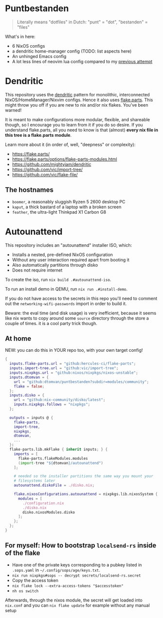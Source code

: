 # Puntbestanden

> Literally means "dotfiles" in Dutch: "punt" = "dot", "bestanden" = "files"

What's in here:
- 6 NixOS configs
- a dendritic home-manager config (TODO: list aspects here)
- An unhinged Emacs config
- A lot less lines of neovim lua config compared to my [previous attempt](https://github.com/dtomvan/.config/tree/main/neovim/.config/nvim)
# Dendritic
This repository uses the [dendritic](https://github.com/mightyiam/dendritic)
pattern for monolithic, interconnected NixOS/HomeManager/Nixvim configs.
Hence it also uses [flake.parts](https://flake.parts/). This might throw you
off if you are new to nix and/or nix flakes. You've been warned!

It is meant to make configurations more modular, flexible, and shareable
though, so I encourage you to learn from it if you do so desire. If you
understand flake.parts, all you need to know is that (almost) **every nix
file in this tree is a flake.parts module**.

Learn more about it (in order of, well, "deepness" or complexity):
  - https://flake.parts/
  - https://flake.parts/options/flake-parts-modules.html
  - https://github.com/mightyiam/dendritic
  - https://github.com/vic/import-tree/
  - https://github.com/vic/flake-file/
## The hostnames

- `boomer`, a reasonably sluggish Ryzen 5 2600 desktop PC
- `kaput`, a thick bastard of a laptop with a broken screen
- `feather`, the ultra-light Thinkpad X1 Carbon G8
# Autounattend
This repository includes an "autounattend" installer ISO, which:
- Installs a nested, pre-defined NixOS configuration
- Without any user interaction required apart from booting it
- Also automatically partitions through disko
- Does not require internet

To create the iso, run `nix build .#autounattend-iso`.

To run an install demo in QEMU, run `nix run .#install-demo`.

If you do not have access to the secrets in this repo you'll need to
comment out the `networking-wifi-passwords` import in order to build it.

Beware: the eval time (and disk usage) is very inefficient, because it
seems like nix wants to copy around some `source` directory through the
store a couple of times. it is a cool party trick though.
## At home

NEW: you can do this in YOUR repo too, with your own target config!

```nix
{
  inputs.flake-parts.url = "github:hercules-ci/flake-parts";
  inputs.import-tree.url = "github:vic/import-tree";
  inputs.nixpkgs.url = "github:nixos/nixpkgs/nixos-unstable";
  inputs.dtomvan = {
    url = "github:dtomvan/puntbestanden?subdir=modules/community";
    flake = false;
  };
  inputs.disko = {
    url = "github:nix-community/disko/latest";
    inputs.nixpkgs.follows = "nixpkgs";
  };

  outputs = inputs @ {
    flake-parts,
    import-tree,
    nixpkgs,
    dtomvan,
    ...
  }:
  flake-parts.lib.mkFlake { inherit inputs; } {
    imports = [
      flake-parts.flakeModules.modules
      (import-tree "${dtomvan}/autounattend")
    ];

    # needed so the installer partitions the same way you mount your
    # filesystems later
    autounattend.diskoFile = ./disko.nix;

    flake.nixosConfigurations.autounattend = nixpkgs.lib.nixosSystem {
      modules = [
        ./configuration.nix
        ./disko.nix
        disko.nixosModules.disko
      ];
    };
  };
}
```
## For myself: How to bootstrap `localsend-rs` inside of the flake

- Have one of the private keys corresponding to a pubkey listed in `.sops.yaml`
  in `~/.config/sops/age/keys.txt`.
- `nix run nixpkgs#sops -- decrypt secrets/localsend-rs.secret`
- Copy the access token
- `nix flake lock --extra-access-tokens "$accesstoken"`
- `nh os switch`

Afterwards, through the nixos module, the secret will get loaded into
`nix.conf` and you can `nix flake update` for example without any manual setup
